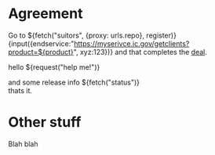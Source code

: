 # Agreement

Go to  ${fetch("suitors", {proxy: urls.repo}, register)}  
{input({endservice:"https://myserivce.ic.gov/getclients?product=${product}", xyz:123})}
and that completes the [deal](gotohere).

hello ${request("help me!")}

and some release info
${fetch("status")}  
thats it.

# Other stuff

Blah blah
